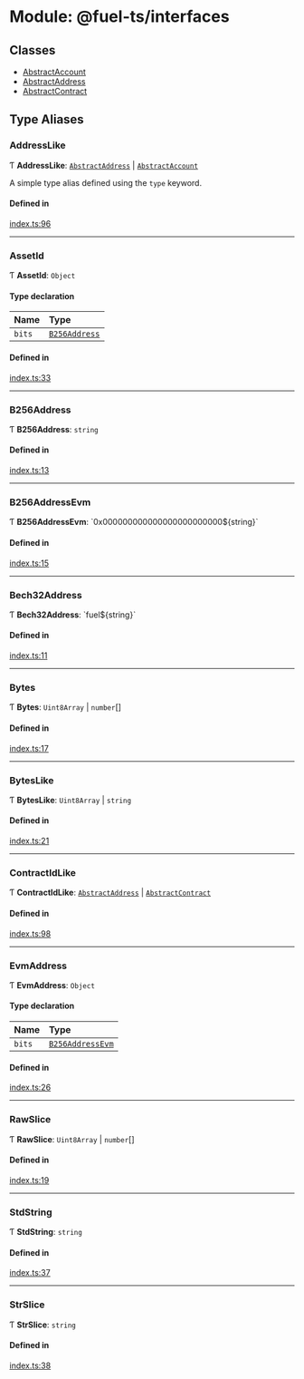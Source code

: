 # Module: @fuel-ts/interfaces

## Classes

- [AbstractAccount](/api/Interfaces/AbstractAccount.md)
- [AbstractAddress](/api/Interfaces/AbstractAddress.md)
- [AbstractContract](/api/Interfaces/AbstractContract.md)

## Type Aliases

### AddressLike

Ƭ **AddressLike**: [`AbstractAddress`](/api/Interfaces/AbstractAddress.md) \| [`AbstractAccount`](/api/Interfaces/AbstractAccount.md)

A simple type alias defined using the `type` keyword.

#### Defined in

[index.ts:96](https://github.com/FuelLabs/fuels-ts/blob/8172e06047e1e0ed06f0ac2f92f4f4ad1a719c7c/packag/api/src/index.ts#L96)

___

### AssetId

Ƭ **AssetId**: `Object`

#### Type declaration

| Name | Type |
| :------ | :------ |
| `bits` | [`B256Address`](/api/Interfaces/index.md#b256address) |

#### Defined in

[index.ts:33](https://github.com/FuelLabs/fuels-ts/blob/8172e06047e1e0ed06f0ac2f92f4f4ad1a719c7c/packag/api/src/index.ts#L33)

___

### B256Address

Ƭ **B256Address**: `string`

#### Defined in

[index.ts:13](https://github.com/FuelLabs/fuels-ts/blob/8172e06047e1e0ed06f0ac2f92f4f4ad1a719c7c/packag/api/src/index.ts#L13)

___

### B256AddressEvm

Ƭ **B256AddressEvm**: \`0x000000000000000000000000${string}\`

#### Defined in

[index.ts:15](https://github.com/FuelLabs/fuels-ts/blob/8172e06047e1e0ed06f0ac2f92f4f4ad1a719c7c/packag/api/src/index.ts#L15)

___

### Bech32Address

Ƭ **Bech32Address**: \`fuel${string}\`

#### Defined in

[index.ts:11](https://github.com/FuelLabs/fuels-ts/blob/8172e06047e1e0ed06f0ac2f92f4f4ad1a719c7c/packag/api/src/index.ts#L11)

___

### Bytes

Ƭ **Bytes**: `Uint8Array` \| `number`[]

#### Defined in

[index.ts:17](https://github.com/FuelLabs/fuels-ts/blob/8172e06047e1e0ed06f0ac2f92f4f4ad1a719c7c/packag/api/src/index.ts#L17)

___

### BytesLike

Ƭ **BytesLike**: `Uint8Array` \| `string`

#### Defined in

[index.ts:21](https://github.com/FuelLabs/fuels-ts/blob/8172e06047e1e0ed06f0ac2f92f4f4ad1a719c7c/packag/api/src/index.ts#L21)

___

### ContractIdLike

Ƭ **ContractIdLike**: [`AbstractAddress`](/api/Interfaces/AbstractAddress.md) \| [`AbstractContract`](/api/Interfaces/AbstractContract.md)

#### Defined in

[index.ts:98](https://github.com/FuelLabs/fuels-ts/blob/8172e06047e1e0ed06f0ac2f92f4f4ad1a719c7c/packag/api/src/index.ts#L98)

___

### EvmAddress

Ƭ **EvmAddress**: `Object`

#### Type declaration

| Name | Type |
| :------ | :------ |
| `bits` | [`B256AddressEvm`](/api/Interfaces/index.md#b256addressevm) |

#### Defined in

[index.ts:26](https://github.com/FuelLabs/fuels-ts/blob/8172e06047e1e0ed06f0ac2f92f4f4ad1a719c7c/packag/api/src/index.ts#L26)

___

### RawSlice

Ƭ **RawSlice**: `Uint8Array` \| `number`[]

#### Defined in

[index.ts:19](https://github.com/FuelLabs/fuels-ts/blob/8172e06047e1e0ed06f0ac2f92f4f4ad1a719c7c/packag/api/src/index.ts#L19)

___

### StdString

Ƭ **StdString**: `string`

#### Defined in

[index.ts:37](https://github.com/FuelLabs/fuels-ts/blob/8172e06047e1e0ed06f0ac2f92f4f4ad1a719c7c/packag/api/src/index.ts#L37)

___

### StrSlice

Ƭ **StrSlice**: `string`

#### Defined in

[index.ts:38](https://github.com/FuelLabs/fuels-ts/blob/8172e06047e1e0ed06f0ac2f92f4f4ad1a719c7c/packag/api/src/index.ts#L38)

